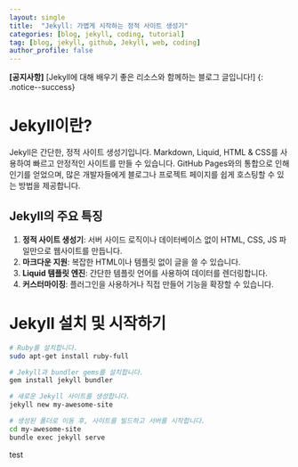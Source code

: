 ```yaml
---
layout: single
title:  "Jekyll: 가볍게 시작하는 정적 사이트 생성기"
categories: [blog, jekyll, coding, tutorial]
tag: [blog, jekyll, github, Jekyll, web, coding]
author_profile: false
---
```


**[공지사항]** [Jekyll에 대해 배우기 좋은 리소스와 함께하는 블로그 글입니다!]
{: .notice--success}

# Jekyll이란?

Jekyll은 간단한, 정적 사이트 생성기입니다. Markdown, Liquid, HTML & CSS를 사용하여 빠르고 안정적인 사이트를 만들 수 있습니다. GitHub Pages와의 통합으로 인해 인기를 얻었으며, 많은 개발자들에게 블로그나 프로젝트 페이지를 쉽게 호스팅할 수 있는 방법을 제공합니다.

## Jekyll의 주요 특징

1. **정적 사이트 생성기**: 서버 사이드 로직이나 데이터베이스 없이 HTML, CSS, JS 파일만으로 웹사이트를 만듭니다.
2. **마크다운 지원**: 복잡한 HTML이나 템플릿 없이 글을 쓸 수 있습니다.
3. **Liquid 템플릿 엔진**: 간단한 템플릿 언어를 사용하여 데이터를 렌더링합니다.
4. **커스터마이징**: 플러그인을 사용하거나 직접 만들어 기능을 확장할 수 있습니다.

# Jekyll 설치 및 시작하기

```bash
# Ruby를 설치합니다.
sudo apt-get install ruby-full

# Jekyll과 bundler gems를 설치합니다.
gem install jekyll bundler

# 새로운 Jekyll 사이트를 생성합니다.
jekyll new my-awesome-site

# 생성된 폴더로 이동 후, 사이트를 빌드하고 서버를 시작합니다.
cd my-awesome-site
bundle exec jekyll serve
```

test